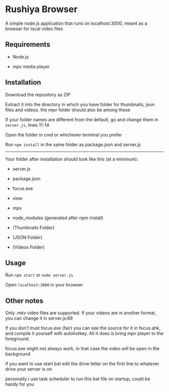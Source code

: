 # Rushiya Browser

A simple node.js application that runs on localhost:3000, meant as a browser for local video files

## Requirements

- Node.js

- mpv media player

## Installation

Download the repository as ZIP

Extract it into the directory in which you have folder for thumbnails, json files and videos. the mpv folder should also be among these

If your folder names are different from the default, go and change them in `server.js`, lines 11-14

Open the folder in cmd or whichever terminal you prefer

Run `npm install` in the same folder as package.json and server.js

---

Your folder after installation should look like this (at a minimum):

- server.js

- package.json

- focus.exe

- view

- mpv

- node_modules (generated after npm install)

- (Thumbnails Folder)

- (JSON Folder)

- (Videos Folder)

## Usage

Run `npm start` or `node server.js`

Open `localhost:3000` in your browser

## Other notes

Only .mkv video files are supported. If your videos are in another format, you can change it in server.js:69

If you don't trust focus.exe (fair) you can see the source for it in focus.ahk, and compile it yourself with autohotkey. All it does is bring mpv player to the foreground.

focus.exe might not always work, in that case the video will be open in the background

if you want to use start.bat edit the drive letter on the first line to whatever drive your server is on

personally i use task scheduler to run this bat file on startup, could be handy for you